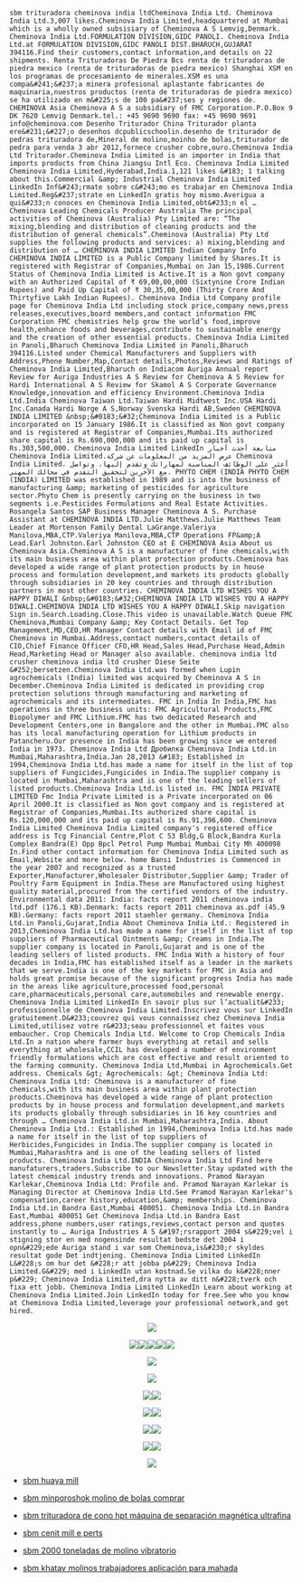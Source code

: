 
```
sbm trituradora cheminova india ltdCheminova India Ltd. Cheminova India Ltd.3,007 likes.Cheminova India Limited,headquartered at Mumbai which is a wholly owned subsisiary of Cheminova A S Lemvig,Denmark. Cheminova India Ltd.FORMULATION DIVISION,GIDC PANOLI. Cheminova India Ltd.at FORMULATION DIVISION,GIDC PANOLI DIST.BHARUCH,GUJARAT 394116.Find their customers,contact information,and details on 22 shipments. Renta Trituradoras De Piedra Bcs renta de trituradoras de piedra mexico (renta de trituradoras de piedra mexico) Shanghai XSM en los programas de procesamiento de minerales.XSM es una compa&#241;&#237;a minera profesional aplastante fabricantes de maquinaria,nuestros productos (renta de trituradoras de piedra mexico) se ha utilizado en m&#225;s de 100 pa&#237;ses y regiones de. CHEMINOVA Asia Cheminova A S a subsidiary of FMC Corporation.P.O.Box 9 DK 7620 Lemvig Denmark.tel.: +45 9690 9690 fax: +45 9690 9691 info@cheminova.com Desenho Triturador China Triturador planta ere&#231;&#227;o desenhos dcpublicschoolin.desenho de triturador de pedras trituradora de,Mineral de molino,moinho de bolas,triturador de pedra para venda 3 abr 2012,fornece crusher cobre,ouro.Cheminova India Ltd Triturador.Cheminova India Limited is an importer in India that imports products from China Jiangsu Intl Eco. Cheminova India Limited Cheminova India Limited,Hyderabad,India.1,121 likes &#183; 1 talking about this.Commercial &amp; Industrial Cheminova India Limited LinkedIn Inf&#243;rmate sobre c&#243;mo es trabajar en Cheminova India Limited.Reg&#237;strate en LinkedIn gratis hoy mismo.Averigua a qui&#233;n conoces en Cheminova India Limited,obt&#233;n el … Cheminova Leading Chemicals Producer Australia The principal activities of Cheminova (Australia) Pty Limited are: “The mixing,blending and distribution of cleaning products and the distribution of general chemicals”.Cheminova (Australia) Pty Ltd supplies the following products and services: a) mixing,blending and distribution of … CHEMINOVA INDIA LIMITED Indian Company Info CHEMINOVA INDIA LIMITED is a Public Company limited by Shares.It is registered with Registrar of Companies,Mumbai on Jan 15,1986.Current Status of Cheminova India Limited is Active.It is a Non govt company with an Authorized Capital of ₹ 69,00,00,000 (Sixtynine Crore Indian Rupees) and Paid Up Capital of ₹ 30,35,00,000 (Thirty Crore And Thirtyfive Lakh Indian Rupees). Cheminova India Ltd Company profile page for Cheminova India Ltd including stock price,company news,press releases,executives,board members,and contact information FMC Corporation FMC chemistries help grow the world’s food,improve health,enhance foods and beverages,contribute to sustainable energy and the creation of other essential products. Cheminova India Limited in Panoli,Bharuch Cheminova India Limited in Panoli,Bharuch 394116.Listed under Chemical Manufacturers and Suppliers with Address,Phone Number,Map,Contact details,Photos,Reviews and Ratings of Cheminova India Limited,Bharuch on Indiacom Auriga Annual report Review for Auriga Industries A S Review for Cheminova A S Review for Hardi International A S Review for Skamol A S Corporate Governance Knowledge,innovation and efficiency Environment.Cheminova India Ltd.India Cheminova Taiwan Ltd.Taiwan Hardi Midtwest Inc.USA Hardi Inc.Canada Hardi Norge A S,Norway Svenska Hardi AB,Sweden CHEMINOVA INDIA LIMITED &nbsp;&#0183;&#32;Cheminova India Limited is a Public incorporated on 15 January 1986.It is classified as Non govt company and is registered at Registrar of Companies,Mumbai.Its authorized share capital is Rs.690,000,000 and its paid up capital is Rs.303,500,000. Cheminova India Limited LinkedIn متابعة أحدث أخبار Cheminova India Limited.عرض المزيد من المعلومات عن شركة Cheminova India Limited، أعثر على الوظائف المناسبة لمهاراتك وتقدم إليها، وتواصل مع الآخرين لتحقيق التقدم في مجالك المهني. PHYTO CHEM (INDIA PHYTO CHEM (INDIA) LIMITED was established in 1989 and is into the business of manufacturing &amp; marketing of pesticides for agriculture sector.Phyto Chem is presently carrying on the business in two segments i.e.Pesticides Formulations and Real Estate Activities. Rosangela Santos SAP Business Manager Cheminova A S. Purchase Assistant at CHEMINOVA INDIA LTD.Julie Matthews.Julie Matthews Team Leader at Mortenson Family Dental LaGrange.Valeriya Manilova,MBA,CTP.Valeriya Manilova,MBA,CTP Operations FP&amp;A Lead.Earl Johnston.Earl Johnston CEO at E CHEMINOVA Asia About us Cheminova Asia.Cheminova A S is a manufacturer of fine chemicals,with its main business area within plant protection products.Cheminova has developed a wide range of plant protection products by in house process and formulation development,and markets its products globally through subsidiaries in 20 key countries and through distribution partners in most other countries. CHEMINOVA INDIA LTD WISHES YOU A HAPPY DIWALI &nbsp;&#0183;&#32;CHEMINOVA INDIA LTD WISHES YOU A HAPPY DIWALI.CHEMINOVA INDIA LTD WISHES YOU A HAPPY DIWALI.Skip navigation Sign in.Search.Loading.Close.This video is unavailable.Watch Queue FMC Cheminova,Mumbai Company &amp; Key Contact Details. Get Top Management,MD,CEO,HR Manager Contact details with Email id of FMC Cheminova in Mumbai.Address,contact numbers,contact details of CIO,Chief Finance Officer CFO,HR Head,Sales Head,Purchase Head,Admin Head,Marketing Head or Manager also available. cheminova india ltd crusher cheminova india ltd crusher Diese Seite &#252;bersetzen.Cheminova India Ltd.was formed when Lupin agrochemicals (India) limited was acquired by Cheminova A S in December.Cheminova India Limited is dedicated in providing crop protection solutions through manufacturing and marketing of agrochemicals and its intermediates. FMC in India In India,FMC has operations in three business units: FMC Agricultural Products,FMC Biopolymer and FMC Lithium.FMC has two dedicated Research and Development Centers,one in Bangalore and the other in Mumbai.FMC also has its local manufacturing operation for Lithium products in Patancheru.Our presence in India has been growing since we entered India in 1973. Cheminova India Ltd Дробилка Cheminova India Ltd.in Mumbai,Maharashtra,India.Jan 28,2013 &#183; Established in 1994,Cheminova India Ltd.has made a name for itself in the list of top suppliers of Fungicides,Fungicides in India.The supplier company is located in Mumbai,Maharashtra and is one of the leading sellers of listed products.Cheminova India Ltd.is listed in. FMC INDIA PRIVATE LIMITED Fmc India Private Limited is a Private incorporated on 06 April 2000.It is classified as Non govt company and is registered at Registrar of Companies,Mumbai.Its authorized share capital is Rs.120,000,000 and its paid up capital is Rs.91,396,600. Cheminova India Limited Cheminova India Limited company's registered office address is Tcg Financial Centre,Plot C 53 Bldg,G Block,Bandra Kurla Complex Bandra(E) Opp Bpcl Petrol Pump Mumbai Mumbai City Mh 400098 In.Find other contact information for Cheminova India Limited such as Email,Website and more below. home Bansi Industries is Commenced in the year 2007 and recognized as a trusted Exporter,Manufacturer,Wholesaler Distributor,Supplier &amp; Trader of Poultry Farm Equipment in India.These are Manufactured using highest quality material,procured from the certified vendors of the industry. Environmental data 2011: India: facts report 2011 cheminova india ltd.pdf (176.1 KB).Denmark: facts report 2011 cheminova as.pdf (45.9 KB).Germany: facts report 2011 staehler germany. Cheminova India Ltd.in Panoli,Gujarat,India About Cheminova India Ltd.: Registered in 2013,Cheminova India Ltd.has made a name for itself in the list of top suppliers of Pharmaceutical Ointments &amp; Creams in India.The supplier company is located in Panoli,Gujarat and is one of the leading sellers of listed products. FMC India With a history of four decades in India,FMC has established itself as a leader in the markets that we serve.India is one of the key markets for FMC in Asia and holds great promise because of the significant progress India has made in the areas like agriculture,processed food,personal care,pharmaceuticals,personal care,automobiles and renewable energy. Cheminova India Limited LinkedIn En savoir plus sur l’actualit&#233; professionnelle de Cheminova India Limited.Inscrivez vous sur LinkedIn gratuitement.D&#233;couvrez qui vous connaissez chez Cheminova India Limited,utilisez votre r&#233;seau professionnel et faites vous embaucher. Crop Chemicals India Ltd. Welcome to Crop Chemicals India Ltd.In a nation where farmer buys everything at retail and sells everything at wholesale,CCIL has developed a number of environment friendly formulations which are cost effective and result oriented to the farming community. Cheminova India Ltd,Mumbai in Agrochemicals.Get address. Chemicals &gt; Agrochemicals: &gt; Cheminova India Ltd: Cheminova India Ltd: Cheminova is a manufacturer of fine chemicals,with its main business area within plant protection products.Cheminova has developed a wide range of plant protection products by in house process and formulation development,and markets its products globally through subsidiaries in 16 key countries and through … Cheminova India Ltd.in Mumbai,Maharashtra,India. About Cheminova India Ltd.: Established in 1994,Cheminova India Ltd.has made a name for itself in the list of top suppliers of Herbicides,Fungicides in India.The supplier company is located in Mumbai,Maharashtra and is one of the leading sellers of listed products. Cheminova India Ltd.INDIA Cheminova India Ltd Find here manufaturers,traders.Subscribe to our Newsletter.Stay updated with the latest chemical industry trends and innovations. Pramod Narayan Karlekar,Cheminova India Ltd: Profile and. Pramod Narayan Karlekar is Managing Director at Cheminova India Ltd.See Pramod Narayan Karlekar's compensation,career history,education,&amp; memberships. Cheminova India Ltd.in Bandra East,Mumbai 400051. Cheminova India Ltd.in Bandra East,Mumbai 400051 Get Cheminova India Ltd.in Bandra East address,phone numbers,user ratings,reviews,contact person and quotes instantly to … Auriga Industries A S &#197;rsrapport 2004 s&#229;vel i stigning stor en med nogensinde resultat bedste det 2004 i opn&#229;ede Auriga stand i var som Cheminova,is&#230;r skyldes resultat gode Det indtjening. Cheminova India Limited LinkedIn L&#228;s om hur det &#228;r att jobba p&#229; Cheminova India Limited.G&#229; med i LinkedIn utan kostnad.Se vilka du k&#228;nner p&#229; Cheminova India Limited,dra nytta av ditt n&#228;tverk och fixa ett jobb. Cheminova India Limited LinkedIn Learn about working at Cheminova India Limited.Join LinkedIn today for free.See who you know at Cheminova India Limited,leverage your professional network,and get hired. 
```

<div align="center">

<a href="https://es-crusher.shibang-china.com/github&k=sbm+trituradora+cheminova+india+ltd"><img src="https://static.shibang-china.com/es/crusher/logo.jpg"></a>

<a href="https://es-crusher.shibang-china.com/github&k=sbm+trituradora+cheminova+india+ltd"><img src="https://static.shibang-china.com/es/crusher/index.jpg"></a><a href="https://es-crusher.shibang-china.com/material.htmlgithub&k=sbm+trituradora+cheminova+india+ltd"><img src="https://static.shibang-china.com/es/crusher/material.jpg"></a><a href="https://es-crusher.shibang-china.com/application.htmlgithub&k=sbm+trituradora+cheminova+india+ltd"><img src="https://static.shibang-china.com/es/crusher/application.jpg"></a><a href="https://es-crusher.shibang-china.com/aboutus.htmlgithub&k=sbm+trituradora+cheminova+india+ltd"><img src="https://static.shibang-china.com/es/crusher/aboutus.jpg"></a><a href="https://es-crusher.shibang-china.com/contact.htmlgithub&k=sbm+trituradora+cheminova+india+ltd"><img src="https://static.shibang-china.com/es/crusher/contact.jpg"></a>

<a href="https://es-crusher.shibang-china.com/github&k=sbm+trituradora+cheminova+india+ltd"><img src="https://static.shibang-china.com/es/crusher/banner.jpg"></a>

<a href="https://swt.shibang-china.com/github&k=sbm+trituradora+cheminova+india+ltd"><img src="https://static.shibang-china.com/es/crusher/text.jpg"></a>

<a href="https://swt.shibang-china.com/github&k=sbm+trituradora+cheminova+india+ltd"><img src="https://static.shibang-china.com/es/crusher/chat.jpg"></a><a href="https://es-crusher.shibang-china.com/contact.htmlgithub&k=sbm+trituradora+cheminova+india+ltd"><img src="https://static.shibang-china.com/es/crusher/message.jpg"></a>

<a href="https://es-crusher.shibang-china.com/products/pe.htmlgithub&k=sbm+trituradora+cheminova+india+ltd"><img src="https://static.shibang-china.com/es/crusher/pe.jpg"></a><a href="https://es-crusher.shibang-china.com/products/pf.htmlgithub&k=sbm+trituradora+cheminova+india+ltd"><img src="https://static.shibang-china.com/es/crusher/pf.jpg"></a>

<a href="https://es-crusher.shibang-china.com/products/hpt.htmlgithub&k=sbm+trituradora+cheminova+india+ltd"><img src="https://static.shibang-china.com/es/crusher/hpt.jpg"></a><a href="https://es-crusher.shibang-china.com/products/vsi.htmlgithub&k=sbm+trituradora+cheminova+india+ltd"><img src="https://static.shibang-china.com/es/crusher/vsi.jpg"></a>

<a href="https://es-crusher.shibang-china.com/products/klv.htmlgithub&k=sbm+trituradora+cheminova+india+ltd"><img src="https://static.shibang-china.com/es/crusher/klv.jpg"></a><a href="https://es-crusher.shibang-china.com/products/portable.htmlgithub&k=sbm+trituradora+cheminova+india+ltd"><img src="https://static.shibang-china.com/es/crusher/portable.jpg"></a>

<a href="https://swt.shibang-china.com/github&k=sbm+trituradora+cheminova+india+ltd"><img src="https://static.shibang-china.com/es/crusher/case.jpg"></a>

</div>


* [sbm huaya mill](sbm%20huaya%20mill.md)

* [sbm minporoshok molino de bolas comprar](sbm%20minporoshok%20molino%20de%20bolas%20comprar.md)

* [sbm trituradora de cono hpt máquina de separación magnética ultrafina](sbm%20trituradora%20de%20cono%20hpt%20m%C3%A1quina%20de%20separaci%C3%B3n%20magn%C3%A9tica%20ultrafina.md)

* [sbm cenit mill e perts](sbm%20cenit%20mill%20e%20perts.md)

* [sbm 2000 toneladas de molino vibratorio](sbm%202000%20toneladas%20de%20molino%20vibratorio.md)

* [sbm khatav molinos trabajadores aplicación para mahada](sbm%20khatav%20molinos%20trabajadores%20aplicaci%C3%B3n%20para%20mahada.md)